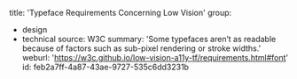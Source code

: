 title: 'Typeface Requirements Concerning Low Vision'
group:
  - design
  - technical
source: W3C
summary: 'Some typefaces aren’t as readable because of factors such as sub-pixel rendering or stroke widths.'
weburl: 'https://w3c.github.io/low-vision-a11y-tf/requirements.html#font'
id: feb2a7ff-4a87-43ae-9727-535c6dd3231b
